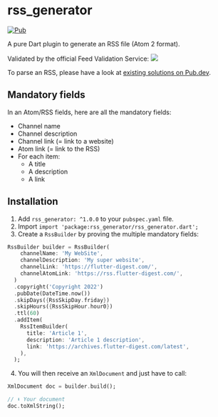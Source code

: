 # rss_generator

[![Pub](https://img.shields.io/pub/v/rss_generator.svg)](https://pub.dartlang.org/packages/rss_generator)

A pure Dart plugin to generate an RSS file (Atom 2 format). 

Validated by the official Feed Validation Service: ![](https://validator.w3.org/feed/images/valid-rss-rogers.png)

To parse an RSS, please have a look at [existing solutions on Pub.dev](https://pub.dev/packages/dart_rss).

## Mandatory fields

In an Atom/RSS fields, here are all the mandatory fields:

- Channel name
- Channel description
- Channel link (= link to a website)
- Atom link (= link to the RSS)
- For each item:
  - A title
  - A description
  - A link

## Installation

1. Add `rss_generator: ^1.0.0` to your `pubspec.yaml` file.
2. Import `import 'package:rss_generator/rss_generator.dart';`
3. Create a `RssBuilder` by proving the multiple mandatory fields:

```dart
RssBuilder builder = RssBuilder(
    channelName: 'My WebSite',
    channelDescription: 'My super website',
    channelLink: 'https://flutter-digest.com/',
    channelAtomLink: 'https://rss.flutter-digest.com/',
  )
  .copyright('Copyright 2022')
  .pubDate(DateTime.now())
  .skipDays({RssSkipDay.friday})
  .skipHours({RssSkipHour.hour0})
  .ttl(60)
  .addItem(
    RssItemBuilder(
      title: 'Article 1',
      description: 'Article 1 description',
      link: 'https://archives.flutter-digest.com/latest',
    ),
  );
```

4. You will then receive an `XmlDocument` and just have to call:
```dart
XmlDocument doc = builder.build();

// ⬇️ Your document
doc.toXmlString();
```